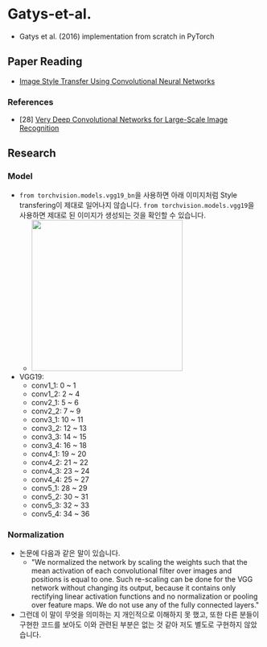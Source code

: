 # Gatys-et-al.
- Gatys et al. (2016) implementation from scratch in PyTorch
## Paper Reading
- [Image Style Transfer Using Convolutional Neural Networks](https://github.com/KimRass/Gatys-et-al./blob/main/image_style_transfer_using_convolutional_neural_networks.pdf)
### References
- [28] [Very Deep Convolutional Networks for Large-Scale Image Recognition](https://arxiv.org/pdf/1409.1556.pdf)
## Research
### Model
- `from torchvision.models.vgg19_bn`을 사용하면 아래 이미지처럼 Style transfering이 제대로 일어나지 않습니다. `from torchvision.models.vgg19`을 사용하면 제대로 된 이미지가 생성되는 것을 확인할 수 있습니다.
    - <img src="https://github.com/KimRass/Gatys-et-al./assets/67457712/b6141441-89b7-4878-b058-c112c96af038" width="300">
- VGG19:
    - conv1_1: 0 ~ 1
    - conv1_2: 2 ~ 4
    - conv2_1: 5 ~ 6
    - conv2_2: 7 ~ 9
    - conv3_1: 10 ~ 11
    - conv3_2: 12 ~ 13
    - conv3_3: 14 ~ 15
    - conv3_4: 16 ~ 18
    - conv4_1: 19 ~ 20
    - conv4_2: 21 ~ 22
    - conv4_3: 23 ~ 24
    - conv4_4: 25 ~ 27
    - conv5_1: 28 ~ 29
    - conv5_2: 30 ~ 31
    - conv5_3: 32 ~ 33
    - conv5_4: 34 ~ 36
### Normalization
- 논문에 다음과 같은 말이 있습니다.
    - "We normalized the network by scaling the weights such that the mean activation of each convolutional filter over images and positions is equal to one. Such re-scaling can be done for the VGG network without changing its output, because it contains only rectifying linear activation functions and no normalization or pooling over feature maps. We do not use any of the fully connected layers."
- 그런데 이 말이 무엇을 의미하는 지 개인적으로 이해하지 못 했고, 또한 다른 분들이 구현한 코드를 보아도 이와 관련된 부분은 없는 것 같아 저도 별도로 구현하지 않았습니다.
